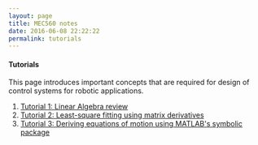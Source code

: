 ```yaml
---
layout: page
title: MEC560 notes
date: 2016-06-08 22:22:22
permalink: tutorials
---
```


#### Tutorials

This page introduces important concepts that are required for design of control systems for robotic applications. 

1.  [Tutorial 1: Linear Algebra review](https://mec560sbu.github.io/2016/08/29/LinAlg_Review_Mbook/)
2. [Tutorial 2: Least-square fitting using matrix derivatives](https://mec560sbu.github.io/2016/08/29/Least_SQ_Fitting/)
3. [Tutorial 3: Deriving equations of motion using MATLAB's symbolic package](https://mec560sbu.github.io/2016/08/30/2R_EOM_dynamics_example/)
